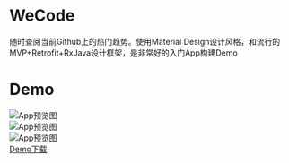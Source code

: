 # WeCode
随时查阅当前Github上的热门趋势。使用Material Design设计风格，和流行的MVP+Retrofit+RxJava设计框架，是非常好的入门App构建Demo

# Demo
![App预览图](http://pp.myapp.com/ma_pic2/0/shot_52402110_1_1487174558/550)  
![App预览图](http://pp.myapp.com/ma_pic2/0/shot_52402110_2_1487174558/550)  
![App预览图](http://pp.myapp.com/ma_pic2/0/shot_52402110_4_1487174558/550)  
[Demo下载](http://sj.qq.com/myapp/detail.htm?apkName=net.angrycode.wehub)  
